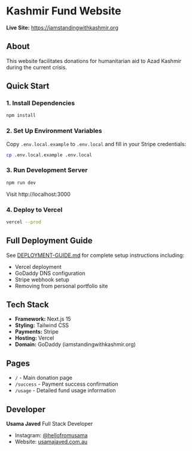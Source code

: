 # Kashmir Fund Website

**Live Site:** https://iamstandingwithkashmir.org

## About
This website facilitates donations for humanitarian aid to Azad Kashmir during the current crisis.

## Quick Start

### 1. Install Dependencies
```bash
npm install
```

### 2. Set Up Environment Variables
Copy `.env.local.example` to `.env.local` and fill in your Stripe credentials:
```bash
cp .env.local.example .env.local
```

### 3. Run Development Server
```bash
npm run dev
```

Visit http://localhost:3000

### 4. Deploy to Vercel
```bash
vercel --prod
```

## Full Deployment Guide
See [DEPLOYMENT-GUIDE.md](./DEPLOYMENT-GUIDE.md) for complete setup instructions including:
- Vercel deployment
- GoDaddy DNS configuration
- Stripe webhook setup
- Removing from personal portfolio site

## Tech Stack
- **Framework:** Next.js 15
- **Styling:** Tailwind CSS
- **Payments:** Stripe
- **Hosting:** Vercel
- **Domain:** GoDaddy (iamstandingwithkashmir.org)

## Pages
- `/` - Main donation page
- `/success` - Payment success confirmation
- `/usage` - Detailed fund usage information

## Developer
**Usama Javed**
Full Stack Developer
- Instagram: [@hellofromusama](https://www.instagram.com/hellofromusama/)
- Website: [usamajaved.com.au](https://usamajaved.com.au)
